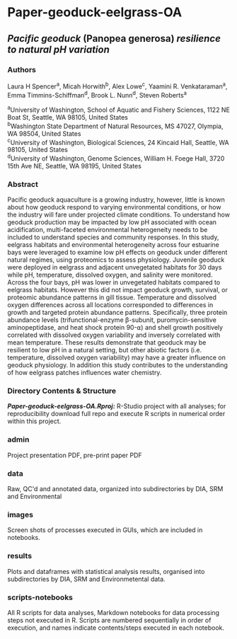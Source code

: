 # Paper-geoduck-eelgrass-OA 
## _Pacific geoduck_ (Panopea generosa) _resilience to natural pH variation_ 

### Authors 

Laura H Spencer<sup>a</sup>, Micah Horwith<sup>b</sup>, Alex Lowe<sup>c</sup>, Yaamini R. Venkataraman<sup>a</sup>, Emma Timmins-Schiffman<sup>d</sup>, Brook L. Nunn<sup>d</sup>, Steven Roberts<sup>a</sup>  

<sup>a</sup>University of Washington, School of Aquatic and Fishery Sciences, 1122 NE Boat St, Seattle, WA 98105, United States   
<sup>b</sup>Washington State Department of Natural Resources, MS 47027, Olympia, WA 98504, United States  
<sup>c</sup>University of Washington, Biological Sciences, 24 Kincaid Hall, Seattle, WA 98105, United States  
<sup>d</sup>University of Washington, Genome Sciences, William H. Foege Hall, 3720 15th Ave NE, Seattle, WA 98195, United States  



### Abstract 

Pacific geoduck aquaculture is a growing industry, however, little is known about how geoduck respond to varying environmental conditions, or how the industry will fare under projected climate conditions. To understand how geoduck production may be impacted by low pH associated with ocean acidification, multi-faceted environmental heterogeneity needs to be included to understand species and community responses. In this study, eelgrass habitats and environmental heterogeneity across four estuarine bays were leveraged to examine low pH effects on geoduck under different natural regimes, using proteomics to assess physiology. Juvenile geoduck were deployed in eelgrass and adjacent unvegetated habitats for 30 days while pH, temperature, dissolved oxygen, and salinity were monitored. Across the four bays, pH was lower in unvegetated habitats compared to eelgrass habitats. However this did not impact geoduck growth, survival, or proteomic abundance patterns in gill tissue. Temperature and dissolved oxygen differences across all locations corresponded to differences in growth and targeted protein abundance patterns. Specifically, three protein abundance levels (trifunctional-enzyme β-subunit, puromycin-sensitive aminopeptidase, and heat shock protein 90-⍺) and shell growth positively correlated with dissolved oxygen variability and inversely correlated with mean temperature. These results demonstrate that geoduck may be resilient to low pH in a natural setting, but other abiotic factors (i.e. temperature, dissolved oxygen variability) may have a greater influence on geoduck physiology. In addition this study contributes to the understanding of how eelgrass patches influences water chemistry. 

### Directory Contents & Structure 

_**Paper-geoduck-eelgrass-OA.Rproj:**_ R-Studio project with all analyses; for reproducibility download full repo and execute R scripts in numerical order within this project. 

### admin
Project presentation PDF, pre-print paper PDF  

### data
Raw, QC'd and annotated data, organized into subdirectories by DIA, SRM and Environmental  

### images
Screen shots of processes executed in GUIs, which are included in notebooks. 

### results
Plots and dataframes with statistical analysis results, organised into subdirectories by DIA, SRM and Environmetental data.  

### scripts-notebooks
All R scripts for data analyses, Markdown notebooks for data processing steps not executed in R. Scripts are numbered sequentially in order of execution, and names indicate contents/steps executed in each notebook. 

